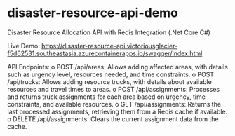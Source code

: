 # disaster-resource-api-demo
Disaster Resource Allocation API with Redis Integration (.Net Core C#)

Live Demo: https://disaster-resource-api.victoriousglacier-f5d62531.southeastasia.azurecontainerapps.io/swagger/index.html

API Endpoints:
o POST /api/areas: Allows adding affected areas, with details such as urgency level, resources
needed, and time constraints.
o POST /api/trucks: Allows adding resource trucks, with details about available resources and
travel times to areas.
o POST /api/assignments: Processes and returns truck assignments for each area based on
urgency, time constraints, and available resources.
o GET /api/assignments: Returns the last processed assignments, retrieving them from a Redis
cache if available.
o DELETE /api/assignments: Clears the current assignment data from the cache.